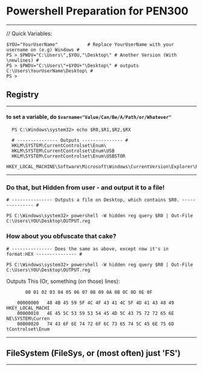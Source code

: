 # Powershell Preparation for PEN300
-------------------------


// Quick Variables:



    $YOU="YourUserName"           # Replace YourUserName with your username on (e.g) Windows #    
    PS > $PWDV="C:\Users\",$YOU,"\Desktop\" # Another Version (With \newlines) #
    PS > $PWDV="C:\Users\"+$YOU+"\Desktop\" # outputs C:\Users\YourUserName\Desktop\ #
    PS >






## Registry
-------------------------

#### to set a variable, do `$varname="Value/Can/Be/A/Path/or/Whatever"`

      PS C:\Windows\system32> echo $R0,$R1,$R2,$RX

      # --------------- Outputs --------------- #
      HKLM\SYSTEM\CurrentControlset\Enum\
      HKLM\SYSTEM\CurrentControlset\Enum\USB
      HKLM\SYSTEM\CurrentControlset\Enum\USBSTOR
      HKEY_LOCAL_MACHINE\Software\Microsoft\Windows\CurrentVersion\Explorer\RecentDocs

-------------------------


### Do that, but Hidden from user - and output it to a file!

    # --------------- Outputs a file on Desktop, which contains $R0. --------------- #
    
    PS C:\Windows\system32> powershell -W hidden reg query $R0 | Out-File C:\Users\YOU\Desktop\OUTPUT.reg

### How about you obfuscate that cake?
    # --------------- Does the same as above, except now it's in format:HEX --------------- #
    
    PS C:\Windows\system32> powershell -W hidden reg query $R0 | Out-File C:\Users\YOU\Desktop\OUTPUT.reg

Outputs This (Or, something (on those) lines):


           00 01 02 03 04 05 06 07 08 09 0A 0B 0C 0D 0E 0F

        00000000   48 4B 45 59 5F 4C 4F 43 41 4C 5F 4D 41 43 48 49  HKEY_LOCAL_MACHI
        00000010   4E 45 5C 53 59 53 54 45 4D 5C 43 75 72 72 65 6E  NE\SYSTEM\Curren
        00000020   74 43 6F 6E 74 72 6F 6C 73 65 74 5C 45 6E 75 6D  tControlset\Enum

 
-------------------------



## FileSystem (FileSys, or (most often) just 'FS')

-------------------------

